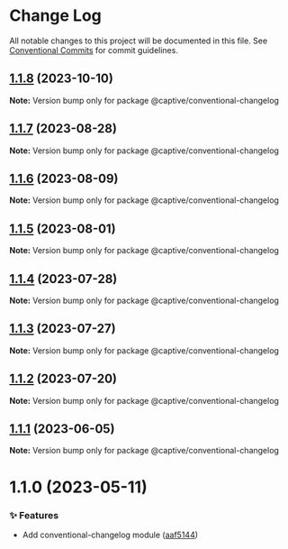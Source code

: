 # Change Log

All notable changes to this project will be documented in this file.
See [Conventional Commits](https://conventionalcommits.org) for commit guidelines.

## [1.1.8](https://github.com/Captive-Studio/es-project-config/compare/@captive/conventional-changelog@1.1.7...@captive/conventional-changelog@1.1.8) (2023-10-10)

**Note:** Version bump only for package @captive/conventional-changelog

## [1.1.7](https://github.com/Captive-Studio/es-project-config/compare/@captive/conventional-changelog@1.1.6...@captive/conventional-changelog@1.1.7) (2023-08-28)

**Note:** Version bump only for package @captive/conventional-changelog

## [1.1.6](https://github.com/Captive-Studio/es-project-config/compare/@captive/conventional-changelog@1.1.5...@captive/conventional-changelog@1.1.6) (2023-08-09)

**Note:** Version bump only for package @captive/conventional-changelog

## [1.1.5](https://github.com/Captive-Studio/es-project-config/compare/@captive/conventional-changelog@1.1.4...@captive/conventional-changelog@1.1.5) (2023-08-01)

**Note:** Version bump only for package @captive/conventional-changelog

## [1.1.4](https://github.com/Captive-Studio/es-project-config/compare/@captive/conventional-changelog@1.1.3...@captive/conventional-changelog@1.1.4) (2023-07-28)

**Note:** Version bump only for package @captive/conventional-changelog

## [1.1.3](https://github.com/Captive-Studio/es-project-config/compare/@captive/conventional-changelog@1.1.2...@captive/conventional-changelog@1.1.3) (2023-07-27)

**Note:** Version bump only for package @captive/conventional-changelog

## [1.1.2](https://github.com/Captive-Studio/es-project-config/compare/@captive/conventional-changelog@1.1.1...@captive/conventional-changelog@1.1.2) (2023-07-20)

**Note:** Version bump only for package @captive/conventional-changelog

## [1.1.1](https://github.com/Captive-Studio/es-project-config/compare/@captive/conventional-changelog@1.1.0...@captive/conventional-changelog@1.1.1) (2023-06-05)

**Note:** Version bump only for package @captive/conventional-changelog

# 1.1.0 (2023-05-11)

### ✨ Features

- Add conventional-changelog module ([aaf5144](https://github.com/Captive-Studio/es-project-config/commit/aaf5144))
